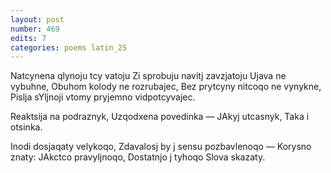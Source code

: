 ```yaml
---
layout: post
number: 469
edits: 7
categories: poems latin_25
---
```


Natcynena qlynoju tcy vatoju 
Zi sprobuju navitj zavzjatoju 
Ujava ne vybuhne,
Obuhom kolody ne rozrubajec,
Bez prytcyny nitcoqo ne vynykne,
Pislja sYljnoji vtomy pryjemno vidpotcyvajec.

Reaktsija na podraznyk,
Uzqodxena povedinka —
JAkyj utcasnyk,
Taka i otsinka.

Inodi dosjaqaty velykoqo,
Zdavalosj by j sensu pozbavlenoqo —
Korysno znaty:
JAkctco pravyljnoqo,
Dostatnjo j tyhoqo
Slova skazaty.
